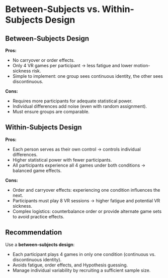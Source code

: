 
# Between-Subjects vs. Within-Subjects Design

## Between-Subjects Design
**Pros:**
- No carryover or order effects.
- Only 4 VR games per participant → less fatigue and lower motion-sickness risk.
- Simple to implement: one group sees continuous identity, the other sees discontinuous.

**Cons:**
- Requires more participants for adequate statistical power.
- Individual differences add noise (even with random assignment).
- Must ensure groups are comparable.

## Within-Subjects Design
**Pros:**
- Each person serves as their own control → controls individual differences.
- Higher statistical power with fewer participants.
- All participants experience all 4 games under both conditions → balanced game effects.

**Cons:**
- Order and carryover effects: experiencing one condition influences the next.
- Participants must play 8 VR sessions → higher fatigue and potential VR sickness.
- Complex logistics: counterbalance order or provide alternate game sets to avoid practice effects.

## Recommendation
Use a **between-subjects design**:
- Each participant plays 4 games in only one condition (continuous vs. discontinuous identity).
- Avoids fatigue, order effects, and Hypothesis guessing.
- Manage individual variability by recruiting a sufficient sample size.
